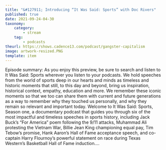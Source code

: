 ```yaml
---
title: "&#127911; Introducing “It Was Said: Sports” with Doc Rivers"
published: true
date: 2021-09-24-04-30
taxonomy:
    category:
        - stream
    tag:
        - podcasts
theurl: https://shows.cadence13.com/podcast/gangster-capitalism
image: artwork-resized.PNG
template: item
---
```


Episode summary: As you enjoy this preview, be sure to search and listen to It Was Said: Sports wherever you listen to your podcasts. We hold speeches from the world of sports deep in our hearts and minds as timeless and historic moments that still, to this day and beyond, bring us inspiration, historical context, empathy, education and more. We remember these iconic moments so that we too can share them with current and future generations as a way to remember why they touched us personally, and why they remain so relevant and important today. Welcome to It Was Said: Sports, Season one, a documentary podcast that guides you through six of the most impactful and timeless speeches in sports history, including Jack Buck&rsquo;s &ldquo;For America&rdquo; poem following the 9/11 attacks, Muhammad Ali protesting the Vietnam War, Billie Jean King championing equal pay, Tim Tebow&rsquo;s promise, Hank Aaron&rsquo;s Hall of Fame acceptance speech, and co-captain Harry Flournoy&rsquo;s powerful statement on race during Texas Western&rsquo;s Basketball Hall of Fame induction.&hellip;
